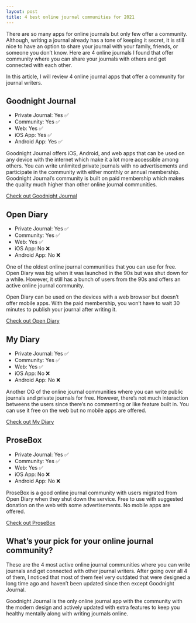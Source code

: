 ```yaml
---
layout: post
title: 4 best online journal communities for 2021
---
```


<p>There are so many apps for online journals but only few offer a community. Although, writing a journal already has a tone of keeping it secret, it is still nice to have an option to share your journal with your family, friends, or someone you don’t know. Here are 4 online journals I found that offer community where you can share your journals with others and get connected with each other.</p>

<p>In this article, I will review 4 online journal apps that offer a community for journal writers.</p>

<h2>Goodnight Journal</h2>
<ul>
  <li>Private Journal: Yes ✅</li>
  <li>Community: Yes ✅</li>
  <li>Web:  Yes ✅</li>
  <li>iOS App: Yes ✅</li>
  <li>Android App: Yes ✅</li>
</ul>
<p>Goodnight Journal offers iOS, Android, and web apps that can be used on any device with the internet which make it a lot more accessible among others. You can write unlimited private journals with no advertisements and participate in the community with either monthly or annual membership. Goodnight Journal’s community is built on paid membership which makes the quality much higher than other online journal communities.</p>
<a href="https://www.goodnightjournal.com/" target="_blank" class="btn-cta">Check out Goodnight Journal</a>

<h2>Open Diary</h2>
<ul>
  <li>Private Journal: Yes ✅</li>
  <li>Community: Yes ✅</li>
  <li>Web:  Yes ✅</li>
  <li>iOS App: No ❌</li>
  <li>Android App: No ❌</li>
</ul>
<p>One of the oldest online journal communities that you can use for free. Open Diary was big when it was launched in the 90s but was shut down for a while. However, it still has a bunch of users from the 90s and offers an active online journal community.</p>

<p>Open Diary can be used on the devices with a web browser but doesn’t offer mobile apps. With the paid membership, you won’t have to wait 30 minutes to publish your journal after writing it.</p>

<a href="https://www.opendiary.com/" target="_blank" class="btn-cta">Check out Open Diary</a>


<h2>My Diary</h2>
<ul>
  <li>Private Journal: Yes ✅</li>
  <li>Community: Yes ✅</li>
  <li>Web:  Yes ✅</li>
  <li>iOS App: No ❌</li>
  <li>Android App: No ❌</li>
</ul>
<p>Another OG of the online journal communities where you can write public journals and private journals for free. However, there’s not much interaction betweens the users since there’s no commenting or like feature built in. You can use it free on the web but no mobile apps are offered.</p>

<a href="https://www.my-diary.org/" target="_blank" class="btn-cta">Check out My Diary</a>

<h2>ProseBox</h2>
<ul>
  <li>Private Journal: Yes ✅</li>
  <li>Community: Yes ✅</li>
  <li>Web:  Yes ✅</li>
  <li>iOS App: No ❌</li>
  <li>Android App: No ❌</li>
</ul>
<p>ProseBox is a good online journal community with users migrated from Open Diary when they shut down the service. Free to use with suggested donation on the web with some advertisements. No mobile apps are offered.</p>

<a href="https://www.prosebox.net/" target="_blank" class="btn-cta">Check out ProseBox</a>

<h2>What’s your pick for your online journal community?</h2>
<p>These are the 4 most active online journal communities where you can write journals and get connected with other journal writers. After going over all 4 of them, I noticed that most of them feel very outdated that were designed a long time ago and haven’t been updated since then except Goodnight Journal.</p>

<p>Goodnight Journal is the only online journal app with the community with the modern design and actively updated with extra features to keep you healthy mentally along with writing journals online.</p>


